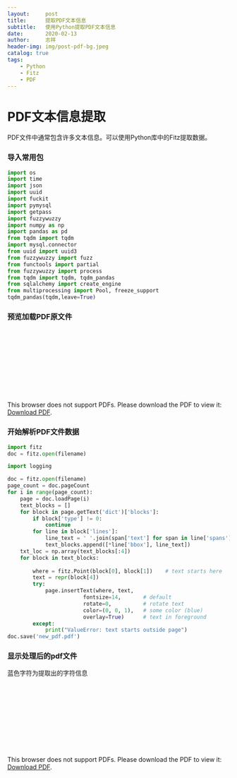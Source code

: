 ```yaml
---
layout:     post
title:      提取PDF文本信息
subtitle:   使用Python提取PDF文本信息
date:       2020-02-13
author:     志祥
header-img: img/post-pdf-bg.jpeg
catalog: true
tags:
    - Python
    - Fitz
    - PDF
---
```


# PDF文本信息提取

PDF文件中通常包含许多文本信息。可以使用Python库中的Fitz提取数据。

### 导入常用包

```python
import os
import time
import json
import uuid
import fuckit
import pymysql
import getpass
import fuzzywuzzy
import numpy as np
import pandas as pd
from tqdm import tqdm
import mysql.connector
from uuid import uuid3
from fuzzywuzzy import fuzz
from functools import partial
from fuzzywuzzy import process
from tqdm import tqdm, tqdm_pandas
from sqlalchemy import create_engine
from multiprocessing import Pool, freeze_support
tqdm_pandas(tqdm,leave=True)
```

### 预览加载PDF原文件

<object data="https://raw.githubusercontent.com/mukever/mukever.github.io/master/pdf/raw_pdf.pdf" type="application/pdf" width="700px" height="700px">
    <embed src="https://raw.githubusercontent.com/mukever/mukever.github.io/master/pdf/raw_pdf.pdf">
        <p>This browser does not support PDFs. Please download the PDF to view it: <a href="https://raw.githubusercontent.com/mukever/mukever.github.io/master/pdf/raw_pdf.pdf">Download PDF</a>.</p>
    </embed>
</object>

### 开始解析PDF文件数据

```python
import fitz
doc = fitz.open(filename)
```

```python
import logging

doc = fitz.open(filename)
page_count = doc.pageCount
for i in range(page_count):
    page = doc.loadPage(i)
    text_blocks = []
    for block in page.getText('dict')['blocks']:
        if block['type'] != 0:
            continue
        for line in block['lines']:
            line_text = ' '.join(span['text'] for span in line['spans'])
            text_blocks.append([*line['bbox'], line_text])
    txt_loc = np.array(text_blocks[:4])  
    for block in text_blocks:
        
        where = fitz.Point(block[0], block[1])    # text starts here
        text = repr(block[4])
        try:
            page.insertText(where, text,
                        fontsize=14,       # default
                        rotate=0,          # rotate text
                        color=(0, 0, 1),   # some color (blue)
                        overlay=True)      # text in foreground
        except:
            print("ValueError: text starts outside page")
doc.save('new_pdf.pdf')
```

### 显示处理后的pdf文件

蓝色字符为提取出的字符信息

<object data="https://raw.githubusercontent.com/mukever/mukever.github.io/master/pdf/new_pdf.pdf" type="application/pdf" width="700px" height="700px">
    <embed src="https://raw.githubusercontent.com/mukever/mukever.github.io/master/pdf/new_pdf.pdf">
        <p>This browser does not support PDFs. Please download the PDF to view it: <a href="https://raw.githubusercontent.com/mukever/mukever.github.io/master/pdf/new_pdf.pdf">Download PDF</a>.</p>
    </embed>
</object>